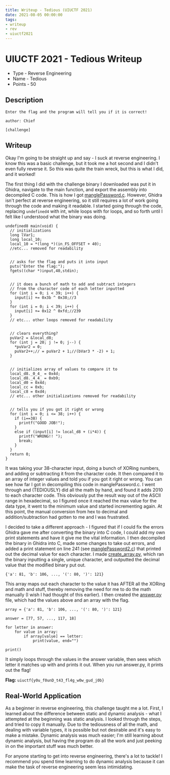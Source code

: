 ```yaml
---
title: Writeup - Tedious (UIUCTF 2021)
date: 2021-08-05 00:00:00
tags: 
- writeup
- rev
- uiuctf2021
---
```


# UIUCTF 2021 - Tedious Writeup
* Type - Reverse Engineering
* Name - Tedious
* Points - 50

## Description
```
Enter the flag and the program will tell you if it is correct!

author: Chief

[challenge]
```

## Writeup
Okay I'm going to be straight up and say - I suck at reverse engineering. I know this was a basic challenge, but it took me a hot second and I didn't even fully reverse it. So this was quite the train wreck, but this is what I did, and it worked!

The first thing I did with the challenge binary I downloaded was put it in Ghidra, navigate to the main function, and export the assembly into decompiled C code. This is how I got [manglePassword.c](/static/uiuctf-tedious/manglePassword.c). However, Ghidra isn't perfect at reverse engineering, so it still requires a lot of work going through the code and making it readable. I started going through the code, replacing `undefined4` with int, while loops with for loops, and so forth until I felt like I understood what the binary was doing. 

```
undefined8 main(void) {
  // initializations
  long lVar1;
  long local_10;
  local_10 = *(long *)(in_FS_OFFSET + 40);
  //etc... removed for readability


  // asks for the flag and puts it into input
  puts("Enter the flag:");
  fgets((char *)input,40,stdin);


  // it does a bunch of math to add and subtract integers 
  // from the character code of each letter inputted
  for (int i = 0; i < 39; i++) {
    input[i] += 0x3b ^ 0x38;//3
  }
  for (int i = 0; i < 39; i++) {
    input[i] += 0x12 ^ 0xfd;//239
  }
  // etc... other loops removed for readability


  // clears everything?
  puVar2 = &local_d8;
  for (int j = 20; j != 0; j--) {
    *puVar2 = 0;
    puVar2++;// = puVar2 + 1;//(bVar3 * -2) + 1;
  }


  // initializes array of values to compare it to
  local_d8._0_4_ = 0x4d;
  local_d8._4_4_ = 0xb9;
  local_d0 = 0x4d;
  local_cc = 0xb;
  local_c8 = 0xd4;
  // etc... other initializations removed for readability


  // tells you if you got it right or wrong
  for (int i = 0; i <= 38; i++) {
    if (i==38) {
      printf("GOOD JOB!");
    }
    else if (input[i] != local_d8 + (i*4)) {
      printf("WRONG!! ");
      break;
    }
  }
  return 0;
}
```

It was taking your 38-character input, doing a bunch of XORing numbers, and adding or subtracting it from the character code. It then compared it to an array of integer values and told you if you got it right or wrong. You can see how far I got in decompiling this code in manglePassword.c. I went through and (TEDIOUSLY) did all the math by hand, and found it adds 2010 to each character code. This obviously put the result way out of the ASCII range in hexadecimal, so I figured once it reached the max value for the data type, it went to the minimum value and started incrementing again. At this point, the manual conversion from hex to decimal and addition/subtraction had gotten to me and I was frustrated.

I decided to take a different approach - I figured that if I could fix the errors Ghidra gave me after converting the binary into C code, I could add my own print statements and have it give me the vital information. I then decompiled the binary in Ghidra into C, made some changes to take out errors, and added a print statement on line 241 (see [manglePassword2.c](/static/uiuctf-tedious/manglePassword2.c)) that printed out the decimal value for each character. I made [create_array.py](/static/uiuctf-tedious/create_array.py), which ran the binary inputting a single, unique character, and outputted the decimal value that the modified binary put out.

```
{'a': 81, 'b': 106, ..., '(': 80, ')': 121}
```

This array maps out each character to the value it has AFTER all the XORing and math and stuff, thereby removing the need for me to do the math manually (I wish I had thought of this earlier). I then created the [answer.py](/static/uiuctf-tedious/answer.py) file, which had the values above and an array with the flag.

```
array = {'a': 81, 'b': 106, ..., '(': 80, ')': 121}

answer = [77, 57, ..., 117, 18]

for letter in answer:
    for value in array:
        if array[value] == letter:
            print(value, end="")

print()
```

It simply loops through the values in the answer variable, then sees which letter it matches up with and prints it out. When you run answer.py, it prints out the flag!

**Flag:** `uiuctf{y0u_f0unD_t43_fl4g_w0w_gud_j0b}`

## Real-World Application
As a beginner in reverse engineering, this challenge taught me a lot. First, I learned about the difference between static and dynamic analysis - what I attempted at the beginning was static analysis. I looked through the steps, and tried to copy it manually. Due to the tediousness of all the math, and dealing with variable types, it is possible but not desirable and it's easy to make a mistake. Dynamic analysis was much easier; I'm still learning about dynamic analysis, but having the program do all the work and just peeking in on the important stuff was much better. 

For anyone starting to get into reverse engineering, there's a lot to tackle! I recommend you spend time learning to do dynamic analysis because it can make the task of reverse engineering seem less intimidating. 